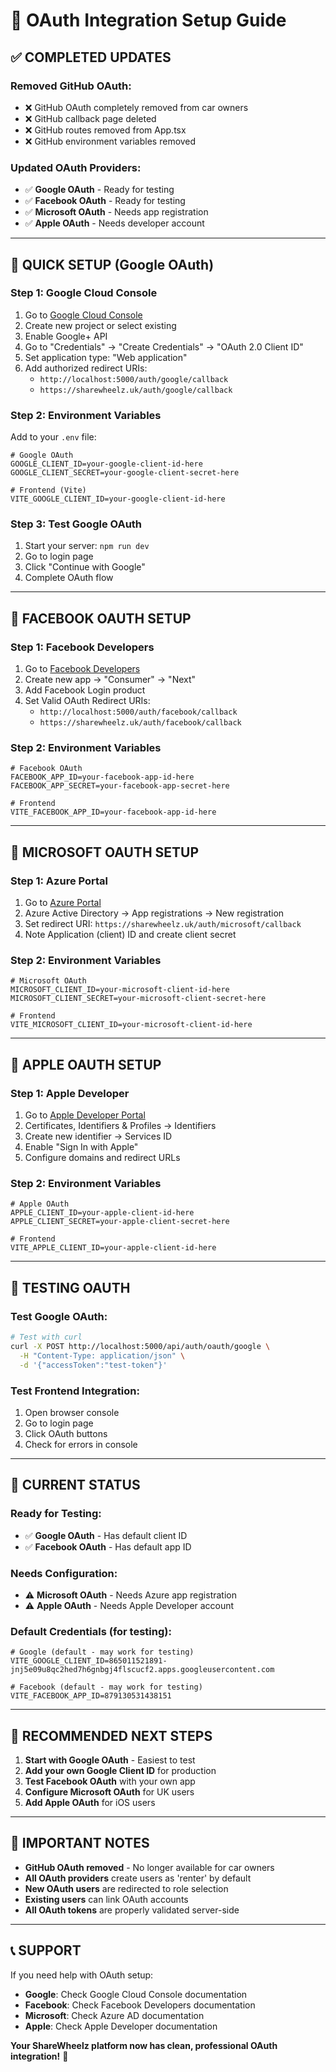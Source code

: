 # 🔐 OAuth Integration Setup Guide

## ✅ **COMPLETED UPDATES**

### **Removed GitHub OAuth:**
- ❌ GitHub OAuth completely removed from car owners
- ❌ GitHub callback page deleted
- ❌ GitHub routes removed from App.tsx
- ❌ GitHub environment variables removed

### **Updated OAuth Providers:**
- ✅ **Google OAuth** - Ready for testing
- ✅ **Facebook OAuth** - Ready for testing  
- ✅ **Microsoft OAuth** - Needs app registration
- ✅ **Apple OAuth** - Needs developer account

---

## 🚀 **QUICK SETUP (Google OAuth)**

### **Step 1: Google Cloud Console**
1. Go to [Google Cloud Console](https://console.cloud.google.com/)
2. Create new project or select existing
3. Enable Google+ API
4. Go to "Credentials" → "Create Credentials" → "OAuth 2.0 Client ID"
5. Set application type: "Web application"
6. Add authorized redirect URIs:
   - `http://localhost:5000/auth/google/callback`
   - `https://sharewheelz.uk/auth/google/callback`

### **Step 2: Environment Variables**
Add to your `.env` file:
```env
# Google OAuth
GOOGLE_CLIENT_ID=your-google-client-id-here
GOOGLE_CLIENT_SECRET=your-google-client-secret-here

# Frontend (Vite)
VITE_GOOGLE_CLIENT_ID=your-google-client-id-here
```

### **Step 3: Test Google OAuth**
1. Start your server: `npm run dev`
2. Go to login page
3. Click "Continue with Google"
4. Complete OAuth flow

---

## 📱 **FACEBOOK OAUTH SETUP**

### **Step 1: Facebook Developers**
1. Go to [Facebook Developers](https://developers.facebook.com/)
2. Create new app → "Consumer" → "Next"
3. Add Facebook Login product
4. Set Valid OAuth Redirect URIs:
   - `http://localhost:5000/auth/facebook/callback`
   - `https://sharewheelz.uk/auth/facebook/callback`

### **Step 2: Environment Variables**
```env
# Facebook OAuth
FACEBOOK_APP_ID=your-facebook-app-id-here
FACEBOOK_APP_SECRET=your-facebook-app-secret-here

# Frontend
VITE_FACEBOOK_APP_ID=your-facebook-app-id-here
```

---

## 🏢 **MICROSOFT OAUTH SETUP**

### **Step 1: Azure Portal**
1. Go to [Azure Portal](https://portal.azure.com/)
2. Azure Active Directory → App registrations → New registration
3. Set redirect URI: `https://sharewheelz.uk/auth/microsoft/callback`
4. Note Application (client) ID and create client secret

### **Step 2: Environment Variables**
```env
# Microsoft OAuth
MICROSOFT_CLIENT_ID=your-microsoft-client-id-here
MICROSOFT_CLIENT_SECRET=your-microsoft-client-secret-here

# Frontend
VITE_MICROSOFT_CLIENT_ID=your-microsoft-client-id-here
```

---

## 🍎 **APPLE OAUTH SETUP**

### **Step 1: Apple Developer**
1. Go to [Apple Developer Portal](https://developer.apple.com/)
2. Certificates, Identifiers & Profiles → Identifiers
3. Create new identifier → Services ID
4. Enable "Sign In with Apple"
5. Configure domains and redirect URLs

### **Step 2: Environment Variables**
```env
# Apple OAuth
APPLE_CLIENT_ID=your-apple-client-id-here
APPLE_CLIENT_SECRET=your-apple-client-secret-here

# Frontend
VITE_APPLE_CLIENT_ID=your-apple-client-id-here
```

---

## 🧪 **TESTING OAUTH**

### **Test Google OAuth:**
```bash
# Test with curl
curl -X POST http://localhost:5000/api/auth/oauth/google \
  -H "Content-Type: application/json" \
  -d '{"accessToken":"test-token"}'
```

### **Test Frontend Integration:**
1. Open browser console
2. Go to login page
3. Click OAuth buttons
4. Check for errors in console

---

## 🔧 **CURRENT STATUS**

### **Ready for Testing:**
- ✅ **Google OAuth** - Has default client ID
- ✅ **Facebook OAuth** - Has default app ID

### **Needs Configuration:**
- ⚠️ **Microsoft OAuth** - Needs Azure app registration
- ⚠️ **Apple OAuth** - Needs Apple Developer account

### **Default Credentials (for testing):**
```env
# Google (default - may work for testing)
VITE_GOOGLE_CLIENT_ID=865011521891-jnj5e09u8qc2hed7h6gnbgj4flscucf2.apps.googleusercontent.com

# Facebook (default - may work for testing)  
VITE_FACEBOOK_APP_ID=879130531438151
```

---

## 🎯 **RECOMMENDED NEXT STEPS**

1. **Start with Google OAuth** - Easiest to test
2. **Add your own Google Client ID** for production
3. **Test Facebook OAuth** with your own app
4. **Configure Microsoft OAuth** for UK users
5. **Add Apple OAuth** for iOS users

---

## 🚨 **IMPORTANT NOTES**

- **GitHub OAuth removed** - No longer available for car owners
- **All OAuth providers** create users as 'renter' by default
- **New OAuth users** are redirected to role selection
- **Existing users** can link OAuth accounts
- **All OAuth tokens** are properly validated server-side

---

## 📞 **SUPPORT**

If you need help with OAuth setup:
- **Google**: Check Google Cloud Console documentation
- **Facebook**: Check Facebook Developers documentation  
- **Microsoft**: Check Azure AD documentation
- **Apple**: Check Apple Developer documentation

**Your ShareWheelz platform now has clean, professional OAuth integration!** 🎉

